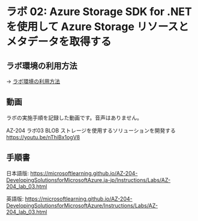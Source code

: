 # ラボ 02: Azure Storage SDK for .NET を使用して Azure Storage リソースとメタデータを取得する


## ラボ環境の利用方法

→ [ラボ環境の利用方法](lab00.md)

## 動画

ラボの実施手順を記録した動画です。音声はありません。

AZ-204 ラボ03 BLOB ストレージを使用するソリューションを開発する
https://youtu.be/nThiBx1ogV8

## 手順書

日本語版:
https://microsoftlearning.github.io/AZ-204-DevelopingSolutionsforMicrosoftAzure.ja-jp/Instructions/Labs/AZ-204_lab_03.html

英語版:
https://microsoftlearning.github.io/AZ-204-DevelopingSolutionsforMicrosoftAzure/Instructions/Labs/AZ-204_lab_03.html
